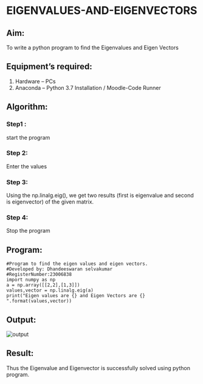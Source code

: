 # EIGENVALUES-AND-EIGENVECTORS
## Aim:
To write a python program to find the Eigenvalues and Eigen Vectors
## Equipment’s required:
1. 	Hardware – PCs
2. 	Anaconda – Python 3.7 Installation / Moodle-Code Runner
## Algorithm:
### Step1 :
start the program
### Step 2: 
Enter the values
### Step 3: 
Using the np.linalg.eig(),  we get two results (first is eigenvalue and second is eigenvector) of the given matrix.
### Step 4: 
Stop the program

## Program:
```
#Program to find the eigen values and eigen vectors.
#Developed by: Dhandeeswaran selvakumar
#RegisterNumber:23006838
import numpy as np
a = np.array([[2,2],[1,3]])
values,vector = np.linalg.eig(a)
print("Eigen values are {} and Eigen Vectors are {} ".format(values,vector))
```
## Output:
![output](https://github.com/dhandeeswaran2005/EIGENVALUES-AND-EIGENVECTORS/assets/147139188/6e2b2b43-7bf3-440b-b2c7-195cabefc840)
## Result:
Thus the Eigenvalue and Eigenvector is successfully solved using python program.
